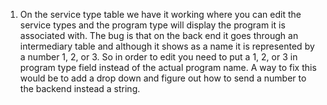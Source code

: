 1. On the service type table we have it working where you can edit the service types and the program type will display the program it is associated with. The bug is that on the back end it goes through an intermediary table and although it shows as a name it is represented by a number 1, 2, or 3. So in order to edit you need to put a 1, 2, or 3 in program type field instead of the actual program name. A way to fix this would be to add a drop down and figure out how to send a number to the backend instead a string.